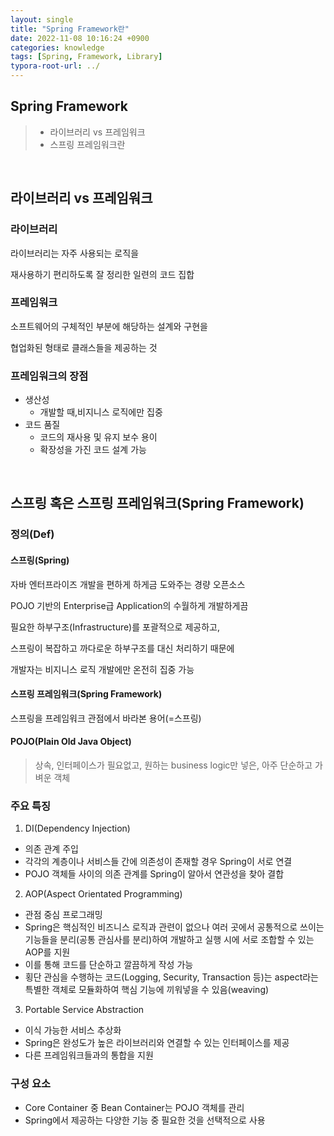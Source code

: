 ```yaml
---
layout: single
title: "Spring Framework란"
date: 2022-11-08 10:16:24 +0900
categories: knowledge
tags: [Spring, Framework, Library]
typora-root-url: ../
---
```



## Spring Framework
> - 라이브러리 vs 프레임워크
> - 스프링 프레임워크란

<br>

## 라이브러리 vs 프레임워크
### 라이브러리

라이브러리는 자주 사용되는 로직을 

재사용하기 편리하도록 잘 정리한 일련의 코드 집합

### 프레임워크

소프트웨어의 구체적인 부분에 해당하는 설계와 구현을 

협업화된 형태로 클래스들을 제공하는 것

### 프레임워크의 장점

- 생산성
  - 개발할 때,비지니스 로직에만 집중
- 코드 품질
  - 코드의 재사용 및 유지 보수 용이
  - 확장성을 가진 코드 설계 가능

<br>

## 스프링 혹은 스프링 프레임워크(Spring Framework)

### 정의(Def)

#### 스프링(Spring)

자바 엔터프라이즈 개발을 편하게 하게금 도와주는 경량 오픈소스

POJO 기반의 Enterprise급 Application의 수월하게 개발하게끔

필요한 하부구조(Infrastructure)를 포괄적으로 제공하고,

스프링이 복잡하고 까다로운 하부구조를 대신 처리하기 때문에

개발자는 비지니스 로직 개발에만 온전히 집중 가능

#### 스프링 프레임워크(Spring Framework)

스프링을 프레임워크 관점에서 바라본 용어(=스프링)

#### POJO(Plain Old Java Object)

> 상속, 인터페이스가 필요없고, 
> 원하는 business logic만 넣은, 
> 아주 단순하고 가벼운 객체

### 주요 특징

1. DI(Dependency Injection)
  - 의존 관계 주입
  - 각각의 계층이나 서비스들 간에 의존성이 존재할 경우 Spring이 서로 연결
  - POJO 객체들 사이의 의존 관계를 Spring이 알아서 연관성을 찾아 결합
2. AOP(Aspect Orientated Programming)
  - 관점 중심 프로그래밍
  - Spring은 핵심적인 비즈니스 로직과 관련이 없으나 여러 곳에서 공통적으로 쓰이는 기능들을 분리(공통 관심사를 분리)하여 개발하고 실행 시에 서로 조합할 수 있는 AOP를 지원
  - 이를 통해 코드를 단순하고 깔끔하게 작성 가능
  - 횡단 관심을 수행하는 코드(Logging, Security, Transaction 등)는 aspect라는 특별한 객체로 모듈화하여 핵심 기능에 끼워넣을 수 있음(weaving)
3. Portable Service Abstraction
  - 이식 가능한 서비스 추상화
  - Spring은 완성도가 높은 라이브러리와 연결할 수 있는 인터페이스를 제공
  - 다른 프레임워크들과의 통합을 지원

### 구성 요소
- Core Container 중 Bean Container는 POJO 객체를 관리
- Spring에서 제공하는 다양한 기능 중 필요한 것을 선택적으로 사용

<br>